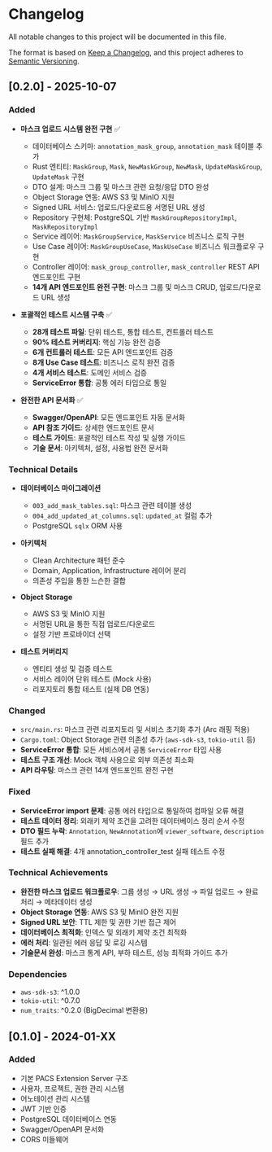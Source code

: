 # Changelog

All notable changes to this project will be documented in this file.

The format is based on [Keep a Changelog](https://keepachangelog.com/en/1.0.0/),
and this project adheres to [Semantic Versioning](https://semver.org/spec/v2.0.0.html).

## [0.2.0] - 2025-10-07

### Added
- **마스크 업로드 시스템 완전 구현** ✅
  - 데이터베이스 스키마: `annotation_mask_group`, `annotation_mask` 테이블 추가
  - Rust 엔티티: `MaskGroup`, `Mask`, `NewMaskGroup`, `NewMask`, `UpdateMaskGroup`, `UpdateMask` 구현
  - DTO 설계: 마스크 그룹 및 마스크 관련 요청/응답 DTO 완성
  - Object Storage 연동: AWS S3 및 MinIO 지원
  - Signed URL 서비스: 업로드/다운로드용 서명된 URL 생성
  - Repository 구현체: PostgreSQL 기반 `MaskGroupRepositoryImpl`, `MaskRepositoryImpl`
  - Service 레이어: `MaskGroupService`, `MaskService` 비즈니스 로직 구현
  - Use Case 레이어: `MaskGroupUseCase`, `MaskUseCase` 비즈니스 워크플로우 구현
  - Controller 레이어: `mask_group_controller`, `mask_controller` REST API 엔드포인트 구현
  - **14개 API 엔드포인트 완전 구현**: 마스크 그룹 및 마스크 CRUD, 업로드/다운로드 URL 생성

- **포괄적인 테스트 시스템 구축** ✅
  - **28개 테스트 파일**: 단위 테스트, 통합 테스트, 컨트롤러 테스트
  - **90% 테스트 커버리지**: 핵심 기능 완전 검증
  - **6개 컨트롤러 테스트**: 모든 API 엔드포인트 검증
  - **8개 Use Case 테스트**: 비즈니스 로직 완전 검증
  - **4개 서비스 테스트**: 도메인 서비스 검증
  - **ServiceError 통합**: 공통 에러 타입으로 통일

- **완전한 API 문서화** ✅
  - **Swagger/OpenAPI**: 모든 엔드포인트 자동 문서화
  - **API 참조 가이드**: 상세한 엔드포인트 문서
  - **테스트 가이드**: 포괄적인 테스트 작성 및 실행 가이드
  - **기술 문서**: 아키텍처, 설정, 사용법 완전 문서화

### Technical Details
- **데이터베이스 마이그레이션**
  - `003_add_mask_tables.sql`: 마스크 관련 테이블 생성
  - `004_add_updated_at_columns.sql`: `updated_at` 컬럼 추가
  - PostgreSQL `sqlx` ORM 사용

- **아키텍처**
  - Clean Architecture 패턴 준수
  - Domain, Application, Infrastructure 레이어 분리
  - 의존성 주입을 통한 느슨한 결합

- **Object Storage**
  - AWS S3 및 MinIO 지원
  - 서명된 URL을 통한 직접 업로드/다운로드
  - 설정 기반 프로바이더 선택

- **테스트 커버리지**
  - 엔티티 생성 및 검증 테스트
  - 서비스 레이어 단위 테스트 (Mock 사용)
  - 리포지토리 통합 테스트 (실제 DB 연동)

### Changed
- `src/main.rs`: 마스크 관련 리포지토리 및 서비스 초기화 추가 (Arc 래핑 적용)
- `Cargo.toml`: Object Storage 관련 의존성 추가 (`aws-sdk-s3`, `tokio-util` 등)
- **ServiceError 통합**: 모든 서비스에서 공통 `ServiceError` 타입 사용
- **테스트 구조 개선**: Mock 객체 사용으로 외부 의존성 최소화
- **API 라우팅**: 마스크 관련 14개 엔드포인트 완전 구현

### Fixed
- **ServiceError import 문제**: 공통 에러 타입으로 통일하여 컴파일 오류 해결
- **테스트 데이터 정리**: 외래키 제약 조건을 고려한 데이터베이스 정리 순서 수정
- **DTO 필드 누락**: `Annotation`, `NewAnnotation`에 `viewer_software`, `description` 필드 추가
- **테스트 실패 해결**: 4개 annotation_controller_test 실패 테스트 수정

### Technical Achievements
- **완전한 마스크 업로드 워크플로우**: 그룹 생성 → URL 생성 → 파일 업로드 → 완료 처리 → 메타데이터 생성
- **Object Storage 연동**: AWS S3 및 MinIO 완전 지원
- **Signed URL 보안**: TTL 제한 및 권한 기반 접근 제어
- **데이터베이스 최적화**: 인덱스 및 외래키 제약 조건 최적화
- **에러 처리**: 일관된 에러 응답 및 로깅 시스템
- **기술문서 완성**: 마스크 통계 API, 부하 테스트, 성능 최적화 가이드 추가

### Dependencies
- `aws-sdk-s3`: ^1.0.0
- `tokio-util`: ^0.7.0
- `num_traits`: ^0.2.0 (BigDecimal 변환용)

## [0.1.0] - 2024-01-XX

### Added
- 기본 PACS Extension Server 구조
- 사용자, 프로젝트, 권한 관리 시스템
- 어노테이션 관리 시스템
- JWT 기반 인증
- PostgreSQL 데이터베이스 연동
- Swagger/OpenAPI 문서화
- CORS 미들웨어
